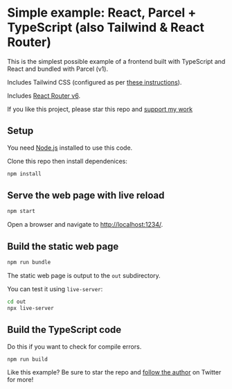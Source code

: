# Simple example: React, Parcel + TypeScript (also Tailwind & React Router)

This is the simplest possible example of a frontend built with TypeScript and React and bundled with Parcel (v1).

Includes Tailwind CSS (configured as per [these instructions](https://tailwindcss.com/docs/installation#using-tailwind-cli)).

Includes [React Router v6](https://reactrouter.com/docs/en/v6).

If you like this project, please star this repo and [support my work](https://www.codecapers.com.au/about#support-my-work)

## Setup

You need [Node.js](https://nodejs.org/en/) installed to use this code.

Clone this repo then install dependenices:

```bash
npm install
```

## Serve the web page with live reload

```bash
npm start
```

Open a browser and navigate to [http://localhost:1234/](http://localhost:1234/).

## Build the static web page

```bash
npm run bundle
```

The static web page is output to the `out` subdirectory.

You can test it using `live-server`:

```bash
cd out
npx live-server
```

## Build the TypeScript code

Do this if you want to check for compile errors.

```bash
npm run build
```

Like this example? Be sure to star the repo and [follow the author](https://twitter.com/ashleydavis75) on Twitter for more!

